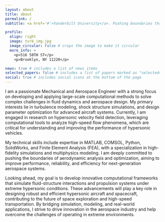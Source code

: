 ```yaml
---
layout: about
title: about
permalink: /
subtitle: <a href='#'>Vanderbilt University</a>. Pushing boundaries through precision, innovation, and computational excellence to shape the future of aerospace.

profile:
  align: right
  image: turb_img.jpg
  image_circular: False # crops the image to make it circular
  more_info: >
    <p>516 58TH ST</p>
    <p>Brooklyn, NY 11220</p>

news: true # includes a list of news items
selected_papers: false # includes a list of papers marked as "selected={true}"
social: true # includes social icons at the bottom of the page
---
```


I am a passionate Mechanical and Aerospace Engineer with a strong focus on developing and applying large-scale computational methods to solve complex challenges in fluid dynamics and aerospace design. My primary interests lie in turbulence modeling, shock structure simulations, and design parameter optimization for advanced aircraft systems. Currently, I am engaged in research on hypersonic velocity field detection, leveraging computational tools to analyze high-speed flow phenomena, which are critical for understanding and improving the performance of hypersonic vehicles.

My technical skills include expertise in MATLAB, COMSOL, Python, SolidWorks, and Finite Element Analysis (FEA), with a specialization in high-fidelity simulations and multiphysics modeling. I am deeply committed to pushing the boundaries of aerodynamic analysis and optimization, aiming to improve performance, reliability, and efficiency for next-generation aerospace systems.

Looking ahead, my goal is to develop innovative computational frameworks that simulate fluid-structure interactions and propulsion systems under extreme hypersonic conditions. These advancements will play a key role in designing robust and efficient hypersonic aircraft and spacecraft, contributing to the future of space exploration and high-speed transportation. By bridging simulation, modeling, and real-world applications, I strive to drive innovation in the aerospace industry and help overcome the challenges of operating in extreme environments.
